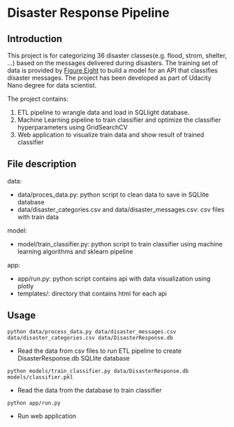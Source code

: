 # Disaster Response Pipeline

## Introduction
This project is for categorizing 36 disaster classes(e.g. flood, strom, shelter, ...) based on the messages delivered during disasters. The training set of data is provided by [Figure Eight](https://appen.com/) to build a model for an API that classifies disaster messages. The project has been developed as part of Udacity Nano degree for data scientist.

The project contains:
1. ETL pipeline to wrangle data and load in SQLlight database.
2. Machine Learning pipeline to train classifier and optimize the classifier hyperparameters using GridSearchCV
3. Web application to visualize train data and show result of trained classifier

## File description
data:
  - data/proces_data.py: python script to clean data to save in SQLlite database
  - data/disaster_categories.csv and data/disaster_messages.csv: csv files with train data 
  
model:
  - model/train_classifier.py: python script to train classifier using machine learning algorithms and sklearn pipeline
  
app:
  - app/run.py: python script contains api with data visualization using plotly
  - templates/: directory that contains html for each api

## Usage
```python data/process_data.py data/disaster_messages.csv data/disaster_categories.csv data/DisasterResponse.db```
  - Read the data from csv files to run ETL pipeline to create DisasterResponse.db SQLlite database
  
```python models/train_classifier.py data/DisasterResponse.db models/classifier.pkl```
  - Read the data from the database to train classifier
  
```python app/run.py``` 
  - Run web application
